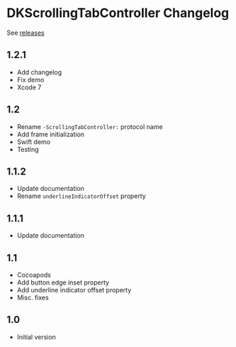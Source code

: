 # DKScrollingTabController Changelog

See [releases](releases)

## 1.2.1

- Add changelog
- Fix demo
- Xcode 7

## 1.2

- Rename `-ScrollingTabController:` protocol name
- Add frame initialization
- Swift demo
- Testing

## 1.1.2

- Update documentation
- Rename `underlineIndicatorOffset` property  

## 1.1.1

- Update documentation

## 1.1

- Cocoapods
- Add button edge inset property
- Add underline indicator offset property
- Misc. fixes

## 1.0 

- Initial version

